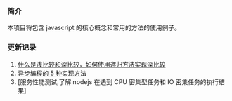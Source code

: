 ### 简介

本项目将包含 javascript 的核心概念和常用的方法的使用例子。

### 更新记录

1. [什么是浅比较和深比较，如何使用递归方法实现深比较](https://github.com/ddzyan/javascript-example/tree/master/%E6%B5%85%E6%AF%94%E8%BE%83%E5%92%8C%E6%B7%B1%E6%AF%94%E8%BE%83)
1. [异步编程的 5 种实现方法](https://github.com/ddzyan/javascript-example/tree/master/%E5%BC%82%E6%AD%A5%E7%BC%96%E7%A8%8B%E6%96%B9%E6%B3%95)
1. [服务性能测试,了解 nodejs 在遇到 CPU 密集型任务和 IO 密集任务的执行结果]
